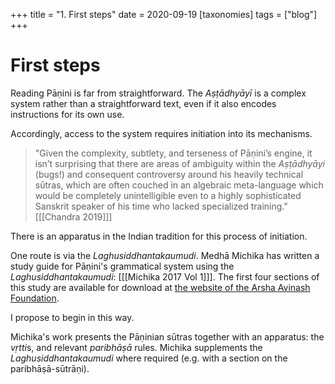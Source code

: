 +++
title = "1. First steps"
date = 2020-09-19
[taxonomies]
tags = ["blog"]
+++

# First steps

Reading Pāṇini is far from straightforward. The *Aṣṭādhyāyī* is a complex system
rather than a straightforward text, even if it also encodes instructions for its
own use.

Accordingly, access to the system requires initiation into its mechanisms.

> "Given the complexity, subtlety, and terseness of Pāṇini’s engine, it isn’t
> surprising that there are areas of ambiguity within the *Aṣṭādhyāyi* (bugs!)
> and consequent controversy around his heavily technical sūtras, which are
> often couched in an algebraic meta-language which would be completely
> unintelligible even to a highly sophisticated Sanskrit speaker of his time who
> lacked specialized training." [[[Chandra 2019]]]

There is an apparatus in the Indian tradition for this process of initiation.

One route is via the *Laghusiddhantakaumudi*. Medhā Michika has written a study
guide for Pāṇini's grammatical system using the *Laghusiddhantakaumudi*:
[[[Michika 2017 Vol 1]]]. The first four sections of this study are available
for download at
[the website of the Arsha Avinash Foundation](https://arshaavinash.in/index.php/books-on-sanskrit-grammar/).

I propose to begin in this way.

Michika's work presents the Pāṇinian sūtras together with an apparatus: the
*vṛtti*s, and relevant *paribhāṣā* rules. Michika supplements the
*Laghusiddhantakaumudi* where required (e.g. with a section on the
paribhāṣā-sūtrāṇi).

